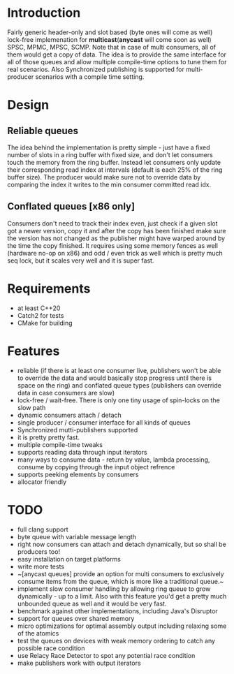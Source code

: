
# Introduction

Fairly generic header-only and slot based (byte ones will come as well) lock-free implemenation for **multicast**(**anycast** will come soon as well) SPSC, MPMC, MPSC, SCMP. Note that in case of multi consumers, all of them would get a copy of data.  The idea is to provide the same interface for all of those queues and allow multiple compile-time options to tune them for real scenarios.  Also Synchronized publishing is supported for multi-producer scenarios with a compile time setting.

# Design

## Reliable queues

The idea behind the implementation is pretty simple - just have a fixed number of slots in a ring buffer with fixed size, and don't let consumers touch the memory from the ring buffer. Instead let consumers only update their corresponding read index at intervals (default is each 25% of the ring buffer size). The producer would make sure not to override data by comparing the index it writes to  the min consumer committed read idx.

## Conflated queues [x86 only]

Consumers don't need to track their index even, just check if a given slot got a newer version, copy it and after the copy has been finished make sure the version has not changed as the publisher might have warped around by the time the copy finished. It requires using some memory fences as well (hardware no-op on x86) and odd / even trick as well which is pretty much seq lock, but it scales very well and it is super fast.

# Requirements

- at least C++20
- Catch2 for tests
- CMake for building

# Features

- reliable (if there is at least one consumer live, publishers won't be able to override the data and would basically stop progress until there is space on the ring) and conflated queue types (publishers can override data in case consumers are slow)
- lock-free / wait-free. There is only one tiny usage of spin-locks on the slow path
- dynamic consumers attach / detach
- single producer / consumer interface for all kinds of queues
- Synchronized mutti-publishers supported
- it is pretty pretty fast.
- multiple compile-time tweaks
- supports reading data through input iterators
- many ways to consume data - return by value, lambda processing, consume by copying through the input object refrence 
- supports peeking elements by consumers
- allocator friendly

# TODO

- full clang support
- byte queue with variable message length
- right now consumers can attach and detach dynamically, but so shall be producers too! 
- easy installation on target platforms
- write more tests
- ~[anycast queues] provide an option for multi consumers to exclusively consume items from the queue, which is more like a traditional queue.~
- implement slow consumer handling by allowing ring queue to grow dynamically - up to a limit. Also with this feature you'd get a pretty much unbounded queue as well and it would be very fast.
- benchmark against other implementations, including Java's Disruptor
- support for queues over shared memory
- micro optimizations for optimal assembly output including relaxing some of the atomics
- test the queues on devices with weak memory ordering to catch any possible race condition
- use Relacy Race Detector to spot any potential race condition
- make publishers work with output iterators
